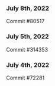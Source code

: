 ### July 8th, 2022

Commit #80517

### July 5th, 2022

Commit #314353


### July 4th, 2022

Commit #72281
